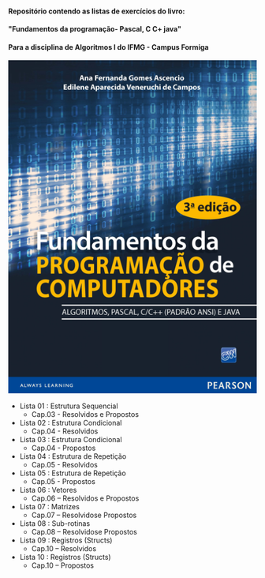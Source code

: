 #### Repositório contendo as listas de exercícios do livro:
#### "Fundamentos da programação- Pascal, C C+ java" 
#### Para a disciplina de Algoritmos I do IFMG - Campus Formiga


![img](FundamentosProgramacao.png)

* Lista 01 : Estrutura Sequencial 
  * Cap.03 - Resolvidos e Propostos
* Lista 02 : Estrutura Condicional 
  * Cap.04 - Resolvidos
* Lista 03 : Estrutura Condicional 
  * Cap.04 - Propostos
* Lista 04 : Estrutura de Repetição 
  * Cap.05 - Resolvidos
* Lista 05 : Estrutura de Repetição 
  * Cap.05 - Propostos
* Lista 06 : Vetores 
  * Cap.06 – Resolvidos e Propostos
* Lista 07 : Matrizes 
  * Cap.07 – Resolvidose Propostos
* Lista 08 : Sub-rotinas 
  * Cap.08 – Resolvidose Propostos
* Lista 09 : Registros (Structs) 
  * Cap.10 – Resolvidos
* Lista 10 : Registros (Structs) 
  * Cap.10 – Propostos

